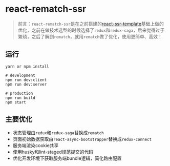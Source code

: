 # react-rematch-ssr
> 前言：`react-rematch-ssr`是在之前搭建的[react-ssr-template](https://github.com/Kim09AI/react-ssr-template)基础上做的优化，之前在做技术选型的时候选择了`redux`和`redux-saga`，后来觉得过于繁琐，之后了解到`rematch`，就用`rematch`做了优化，使用更简单、高效！

## 运行
```
yarn or npm install

# development
npm run dev:client
npm run dev:server

# production
npm run build
npm start
```

## 主要优化
- 状态管理由`redux`和`redux-saga`替换成`rematch`
- 页面初始数据获取由`react-async-bootstrapper`替换成`redux-connect`
- 服务端渲染cookie共享
- 使用husky和lint-staged规范提交的代码
- 优化开发环境下获取服务端bundle逻辑，简化路由配置

